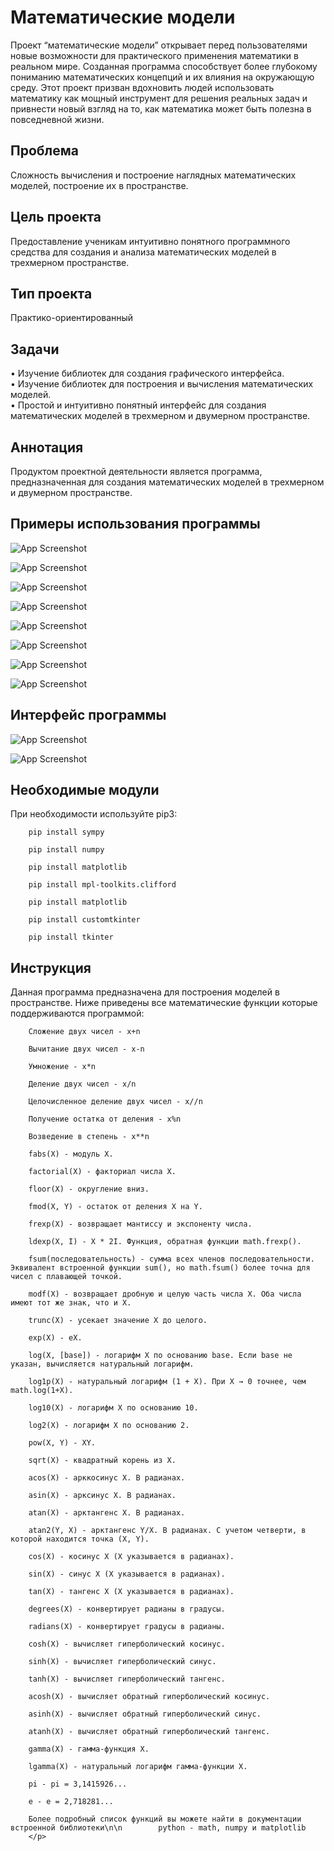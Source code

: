 ﻿<h1 class="code-line" data-line-start=0 data-line-end=1 ><a id="__0"></a>Математические модели</h1>
<p class="has-line-data" data-line-start="3" data-line-end="4">Проект “математические модели” открывает перед пользователями новые возможности для практического применения математики в реальном мире. Созданная программа способствует более глубокому пониманию математических концепций и их влияния на окружающую среду. Этот проект призван вдохновить людей использовать математику как мощный инструмент для решения реальных задач и привнести новый взгляд на то, как математика может быть полезна в повседневной жизни.</p>
<h2 class="code-line" data-line-start=5 data-line-end=6 ><a id="_5"></a>Проблема</h2>
<p class="has-line-data" data-line-start="6" data-line-end="7">Cложность вычисления и построение наглядных математических моделей, построение их в пространстве.</p>
<h2 class="code-line" data-line-start=8 data-line-end=9 ><a id="__8"></a>Цель проекта</h2>
<p class="has-line-data" data-line-start="9" data-line-end="10">Предоставление ученикам интуитивно понятного программного средства для создания и анализа математических моделей в трехмерном пространстве.</p>
<h2 class="code-line" data-line-start=11 data-line-end=12 ><a id="__11"></a>Тип проекта</h2>
<p class="has-line-data" data-line-start="12" data-line-end="13">Практико-ориентированный</p>
<h2 class="code-line" data-line-start=14 data-line-end=15 ><a id="_14"></a>Задачи</h2>
<p class="has-line-data" data-line-start="15" data-line-end="18">•   Изучение библиотек для создания графического интерфейса.<br>
•   Изучение библиотек для построения и вычисления математических моделей.<br>
•   Простой и интуитивно понятный интерфейс для создания математических моделей в трехмерном и двумерном пространстве.</p>
<h2 class="code-line" data-line-start=19 data-line-end=20 ><a id="_19"></a>Аннотация</h2>
<p class="has-line-data" data-line-start="20" data-line-end="21">Продуктом проектной деятельности является программа, предназначенная для создания математических моделей в трехмерном и двумерном пространстве.</p>
<h2 class="code-line" data-line-start=22 data-line-end=23 ><a id="_22"></a>Примеры использования программы</h2>
<p class="has-line-data" data-line-start="23" data-line-end="24"><img src="\image\gif_1.gif" alt="App Screenshot"></p>
<p class="has-line-data" data-line-start="23" data-line-end="24"><img src="\image\image_1.jpg" alt="App Screenshot"></p>
<p class="has-line-data" data-line-start="23" data-line-end="24"><img src="\image\image_2.jpg" alt="App Screenshot"></p>
<p class="has-line-data" data-line-start="23" data-line-end="24"><img src="\image\image_3.jpg" alt="App Screenshot"></p>
<p class="has-line-data" data-line-start="23" data-line-end="24"><img src="\image\image_5.jpg" alt="App Screenshot"></p>
<p class="has-line-data" data-line-start="23" data-line-end="24"><img src="\image\image_6.jpg" alt="App Screenshot"></p>
<p class="has-line-data" data-line-start="23" data-line-end="24"><img src="\image\image_7.jpg" alt="App Screenshot"></p>
<p class="has-line-data" data-line-start="23" data-line-end="24"><img src="\image\image_8.jpg" alt="App Screenshot"></p>
<h2 class="code-line" data-line-start=22 data-line-end=23 ><a id="_22"></a>Интерфейс программы</h2>
<p class="has-line-data" data-line-start="23" data-line-end="24"><img src="\image\image_4.jpg" alt="App Screenshot"></p>
<p class="has-line-data" data-line-start="23" data-line-end="24"><img src="\image\image_9.jpg" alt="App Screenshot"></p>
<h2 class="code-line" data-line-start=22 data-line-end=23 ><a id="_22"></a>Необходимые модули</h2>
<p class="has-line-data" data-line-start="20" data-line-end="19">При необходимости используйте pip3:

        pip install sympy

        pip install numpy

        pip install matplotlib

        pip install mpl-toolkits.clifford

        pip install matplotlib

        pip install customtkinter

        pip install tkinter
</p>
<h2 class="code-line" data-line-start=22 data-line-end=23 ><a id="_22"></a>Инструкция</h2>
<p class="code-line" data-line-start=19 data-line-end=20 ><a id="_19"></a>Данная программа предназначена для построения моделей в пространстве. Ниже приведены все математические функции которые поддерживаются программой:

        Сложение двух чисел - x+n

        Вычитание двух чисел - x-n

        Умножение - x*n

        Деление двух чисел - x/n

        Целочисленное деление двух чисел - x//n

        Получение остатка от деления - x%n

        Возведение в степень - x**n

        fabs(X) - модуль X.

        factorial(X) - факториал числа X.

        floor(X) - округление вниз.

        fmod(X, Y) - остаток от деления X на Y.

        frexp(X) - возвращает мантиссу и экспоненту числа.

        ldexp(X, I) - X * 2I. Функция, обратная функции math.frexp().

        fsum(последовательность) - сумма всех членов последовательности. Эквивалент встроенной функции sum(), но math.fsum() более точна для чисел с плавающей точкой.

        modf(X) - возвращает дробную и целую часть числа X. Оба числа имеют тот же знак, что и X.

        trunc(X) - усекает значение X до целого.

        exp(X) - eX.

        log(X, [base]) - логарифм X по основанию base. Если base не указан, вычисляется натуральный логарифм.

        log1p(X) - натуральный логарифм (1 + X). При X → 0 точнее, чем math.log(1+X).

        log10(X) - логарифм X по основанию 10.

        log2(X) - логарифм X по основанию 2.

        pow(X, Y) - XY.

        sqrt(X) - квадратный корень из X.

        acos(X) - арккосинус X. В радианах.

        asin(X) - арксинус X. В радианах.

        atan(X) - арктангенс X. В радианах.

        atan2(Y, X) - арктангенс Y/X. В радианах. С учетом четверти, в которой находится точка (X, Y).

        cos(X) - косинус X (X указывается в радианах).

        sin(X) - синус X (X указывается в радианах).

        tan(X) - тангенс X (X указывается в радианах).

        degrees(X) - конвертирует радианы в градусы.

        radians(X) - конвертирует градусы в радианы.

        cosh(X) - вычисляет гиперболический косинус.

        sinh(X) - вычисляет гиперболический синус.

        tanh(X) - вычисляет гиперболический тангенс.

        acosh(X) - вычисляет обратный гиперболический косинус.

        asinh(X) - вычисляет обратный гиперболический синус.

        atanh(X) - вычисляет обратный гиперболический тангенс.

        gamma(X) - гамма-функция X.

        lgamma(X) - натуральный логарифм гамма-функции X.

        pi - pi = 3,1415926...

        e - e = 2,718281...

        Более подробный список функций вы можете найти в документации встроенной библиотеки\n\n        python - math, numpy и matplotlib
		</p>
